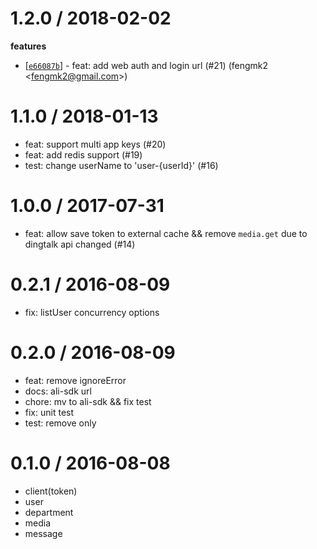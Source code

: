 
1.2.0 / 2018-02-02
==================

**features**
  * [[`e66087b`](http://github.com/ali-sdk/node-dingtalk/commit/e66087b3c74b898e894ffe11583339a6fa03b65f)] - feat: add web auth and login url (#21) (fengmk2 <<fengmk2@gmail.com>>)

1.1.0 / 2018-01-13
==================

  * feat: support multi app keys (#20)
  * feat: add redis support (#19)
  * test: change userName to \'user-{userId}\' (#16)

1.0.0 / 2017-07-31
==================

  * feat: allow save token to external cache && remove `media.get` due to dingtalk api changed (#14)

0.2.1 / 2016-08-09
==================

  * fix: listUser concurrency options

0.2.0 / 2016-08-09
==================

  * feat: remove ignoreError
  * docs: ali-sdk url
  * chore: mv to ali-sdk && fix test
  * fix: unit test
  * test: remove only

0.1.0 / 2016-08-08
==================
  * client(token)
  * user
  * department
  * media
  * message

